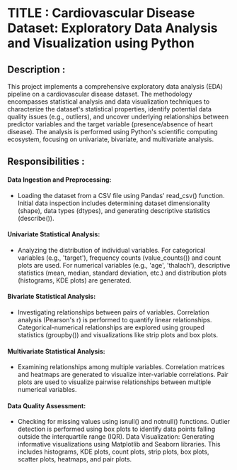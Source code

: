 
# TITLE : Cardiovascular Disease Dataset: Exploratory Data Analysis and Visualization using Python

## Description : 
This project implements a comprehensive exploratory data analysis (EDA) pipeline on a cardiovascular disease dataset. The methodology encompasses statistical analysis and data visualization techniques to characterize the dataset's statistical properties, identify potential data quality issues (e.g., outliers), and uncover underlying relationships between predictor variables and the target variable (presence/absence of heart disease). The analysis is performed using Python's scientific computing ecosystem, focusing on univariate, bivariate, and multivariate analysis.

## Responsibilities :
#### Data Ingestion and Preprocessing: 
* Loading the dataset from a CSV file using Pandas' read_csv() function. Initial data inspection includes determining dataset dimensionality (shape), data types (dtypes), and generating descriptive statistics (describe()).

#### Univariate Statistical Analysis: 
* Analyzing the distribution of individual variables. For categorical variables (e.g., 'target'), frequency counts (value_counts()) and count plots are used. For numerical variables (e.g., 'age', 'thalach'), descriptive statistics (mean, median, standard deviation, etc.) and distribution plots (histograms, KDE plots) are generated.

#### Bivariate Statistical Analysis: 
* Investigating relationships between pairs of variables. Correlation analysis (Pearson's r) is performed to quantify linear relationships. Categorical-numerical relationships are explored using grouped statistics (groupby()) and visualizations like strip plots and box plots.

#### Multivariate Statistical Analysis: 
* Examining relationships among multiple variables. Correlation matrices and heatmaps are generated to visualize inter-variable correlations. Pair plots are used to visualize pairwise relationships between multiple numerical variables.

#### Data Quality Assessment:
* Checking for missing values using isnull() and notnull() functions. Outlier detection is performed using box plots to identify data points falling outside the interquartile range (IQR).
Data Visualization: Generating informative visualizations using Matplotlib and Seaborn libraries. This includes histograms, KDE plots, count plots, strip plots, box plots, scatter plots, heatmaps, and pair plots.


